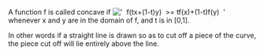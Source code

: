 A function f is called concave if
!['  f(tx+(1-t)y)  \>= tf(x)+(1-t)f(y)  '](../dictionary/equation_images/2537.1..png)
whenever x and y are in the domain of f, and t is in [0,1].

In other words if a straight line is drawn so as to cut off a piece of
the curve, the piece cut off will lie entirely above the line.
